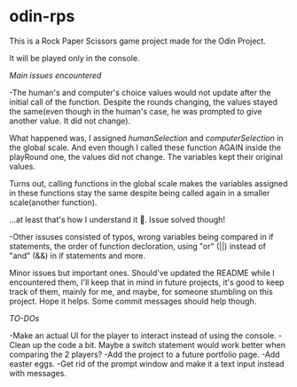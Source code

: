 # odin-rps

This is a Rock Paper Scissors game project made for the Odin Project.

It will be played only in the console.

*Main issues encountered*

-The human's and computer's choice values would not update after the initial call of the function.
Despite the rounds changing, the values stayed the same(even though in the human's case, he was prompted to 
give another value. It did not change).

What happened was, I assigned *humanSelection* and *computerSelection* in the global scale.
And even though I called these function AGAIN inside the playRound one, the values did not change. The variables 
kept their original values.

Turns out, calling functions in the global scale makes the variables assigned in these functions stay the same despite being called again in a smaller scale(another function).

...at least that's how I understand it 😬. Issue solved though!

-Other issuses consisted of typos, wrong variables being compared in if statements, the order of function decloration,
using "or" (||) instead of "and" (&&) in if statements and more.

Minor issues but important ones. Should've updated the README while I encountered them, I'll keep that in mind in future
projects, it's good to keep track of them, mainly for me, and maybe, for someone stumbling on this project. Hope it helps.
Some commit messages should help though.

*TO-DOs*

-Make an actual UI for the player to interact instead of using the console.
-Clean up the code a bit. Maybe a switch statement would work better when comparing the 2 players?
-Add the project to a future portfolio page.
-Add easter eggs.
-Get rid of the prompt window and make it a text input instead with messages. 